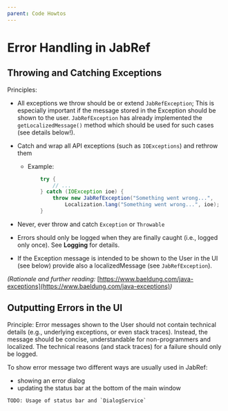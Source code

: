 ```yaml
---
parent: Code Howtos
---
```

# Error Handling in JabRef

## Throwing and Catching Exceptions

Principles:

* All exceptions we throw should be or extend `JabRefException`; This is especially important if the message stored in the Exception should be shown to the user. `JabRefException` has already implemented the `getLocalizedMessage()` method which should be used for such cases (see details below!).
* Catch and wrap all API exceptions (such as `IOExceptions`) and rethrow them
  * Example:

    ```java
        try {
            // ...
        } catch (IOException ioe) {
            throw new JabRefException("Something went wrong...",
                Localization.lang("Something went wrong...", ioe);
        }
    ```

* Never, ever throw and catch `Exception` or `Throwable`
* Errors should only be logged when they are finally caught (i.e., logged only once). See **Logging** for details.
* If the Exception message is intended to be shown to the User in the UI (see below) provide also a localizedMessage (see `JabRefException`).

_(Rationale and further reading:_ [https://www.baeldung.com/java-exceptions](https://www.baeldung.com/java-exceptions)_)_

## Outputting Errors in the UI

Principle: Error messages shown to the User should not contain technical details (e.g., underlying exceptions, or even stack traces). Instead, the message should be concise, understandable for non-programmers and localized. The technical reasons (and stack traces) for a failure should only be logged.

To show error message two different ways are usually used in JabRef:

* showing an error dialog
* updating the status bar at the bottom of the main window

```text
TODO: Usage of status bar and `DialogService`
```
